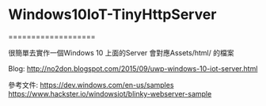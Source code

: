 # Windows10IoT-TinyHttpServer
===================

很簡單去實作一個Windows 10 上面的Server
會對應Assets/html/ 的檔案

Blog: http://no2don.blogspot.com/2015/09/uwp-windows-10-iot-server.html

參考文件:
https://dev.windows.com/en-us/samples
https://www.hackster.io/windowsiot/blinky-webserver-sample
